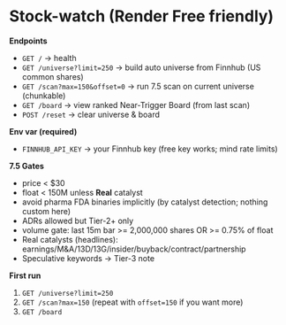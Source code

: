 # Stock-watch (Render Free friendly)

**Endpoints**
- `GET /`        → health
- `GET /universe?limit=250` → build auto universe from Finnhub (US common shares)
- `GET /scan?max=150&offset=0` → run 7.5 scan on current universe (chunkable)
- `GET /board`   → view ranked Near-Trigger Board (from last scan)
- `POST /reset`  → clear universe & board

**Env var (required)**
- `FINNHUB_API_KEY` → your Finnhub key (free key works; mind rate limits)

**7.5 Gates**
- price < \$30
- float < 150M unless **Real** catalyst
- avoid pharma FDA binaries implicitly (by catalyst detection; nothing custom here)
- ADRs allowed but Tier-2+ only
- volume gate: last 15m bar >= 2,000,000 shares OR >= 0.75% of float
- Real catalysts (headlines): earnings/M&A/13D/13G/insider/buyback/contract/partnership
- Speculative keywords → Tier-3 note

**First run**
1. `GET /universe?limit=250`
2. `GET /scan?max=150` (repeat with `offset=150` if you want more)
3. `GET /board`
